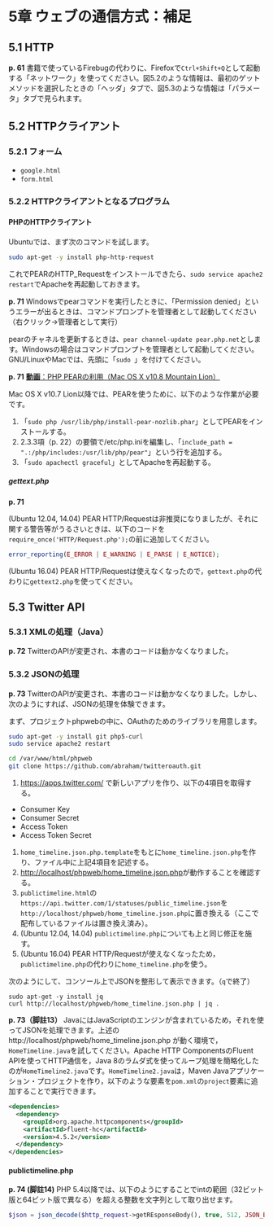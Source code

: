 # 5章 ウェブの通信方式：補足

## 5.1 HTTP

**p. 61** 書籍で使っているFirebugの代わりに、Firefoxで`Ctrl+Shift+Q`として起動する「ネットワーク」を使ってください。図5.2のような情報は、最初のゲットメソッドを選択したときの「ヘッダ」タブで、図5.3のような情報は「パラメータ」タブで見られます。

## 5.2 HTTPクライアント

### 5.2.1 フォーム

* `google.html`
* `form.html`

### 5.2.2 HTTPクライアントとなるプログラム

#### PHPのHTTPクライアント

Ubuntuでは、まず次のコマンドを試します。

```bash
sudo apt-get -y install php-http-request
```

これでPEARのHTTP_Requestをインストールできたら、`sudo service apache2 restart`でApacheを再起動しておきます。

**p. 71** Windowsでpearコマンドを実行したときに、「Permission denied」というエラーが出るときは、コマンドプロンプトを管理者として起動してください（右クリック→管理者として実行）

pearのチャネルを更新するときは、`pear channel-update pear.php.net`とします。Windowsの場合はコマンドプロンプトを管理者として起動してください。GNU/LinuxやMacでは、先頭に「`sudo `」を付けてください。

**p. 71** [**動画**：PHP PEARの利用（Mac OS X v10.8 Mountain Lion）](http://youtu.be/XsFjv3Drrek)

Mac OS X v10.7 Lion以降では、PEARを使うために、以下のような作業が必要です。

1. 「`sudo php /usr/lib/php/install-pear-nozlib.phar`」としてPEARをインストールする。
1. 2.3.3項（p. 22）の要領で/etc/php.iniを編集し、「`include_path = ".:/php/includes:/usr/lib/php/pear"`」という行を追加する。
1. 「`sudo apachectl graceful`」としてApacheを再起動する。

##### gettext.php

**p. 71**

(Ubuntu 12.04, 14.04) PEAR HTTP/Requestは非推奨になりましたが、それに関する警告等がうるさいときは、以下のコードを`require_once('HTTP/Request.php');`の前に追加してください。

```PHP
error_reporting(E_ERROR | E_WARNING | E_PARSE | E_NOTICE);
```

(Ubuntu 16.04) PEAR HTTP/Requestは使えなくなったので，`gettext.php`の代わりに`gettext2.php`を使ってください。

## 5.3 Twitter API

### 5.3.1 XMLの処理（Java）

**p. 72** TwitterのAPIが変更され、本書のコードは動かなくなりました。

### 5.3.2 JSONの処理

**p. 73** TwitterのAPIが変更され、本書のコードは動かなくなりました。しかし、次のようにすれば、JSONの処理を体験できます。

まず、プロジェクトphpwebの中に、OAuthのためのライブラリを用意します。

```bash
sudo apt-get -y install git php5-curl
sudo service apache2 restart

cd /var/www/html/phpweb
git clone https://github.com/abraham/twitteroauth.git
```

1. https://apps.twitter.com/ で新しいアプリを作り、以下の4項目を取得する。
 * Consumer Key
 * Consumer Secret
 * Access Token
 * Access Token Secret
1. `home_timeline.json.php.template`をもとに`home_timeline.json.php`を作り、ファイル中に上記4項目を記述する。
1. [http://localhost/phpweb/home_timeline.json.php](http://localhost/phpweb/home_timeline.json.php)が動作することを確認する。
1. `publictimeline.html`の`https://api.twitter.com/1/statuses/public_timeline.json`を`http://localhost/phpweb/home_timeline.json.php`に置き換える（ここで配布しているファイルは置き換え済み）。
1. (Ubuntu 12.04, 14.04) `publictimeline.php`についても上と同じ修正を施す。
1. (Ubuntu 16.04) PEAR HTTP/Requestが使えなくなったため，`publictimeline.php`の代わりに`home_timeline.php`を使う。

次のようにして、コンソール上でJSONを整形して表示できます。（`q`で終了）

```
sudo apt-get -y install jq
curl http://localhost/phpweb/home_timeline.json.php | jq .
```

**p. 73（脚註13）** JavaにはJavaScriptのエンジンが含まれているため，それを使ってJSONを処理できます。上述のhttp://localhost/phpweb/home_timeline.json.php が動く環境で，`HomeTimeline.java`を試してください。Apache HTTP ComponentsのFluent APIを使ってHTTP通信を，Java 8のラムダ式を使ってループ処理を簡略化したのが`HomeTimeline2.java`です。`HomeTimeline2.java`は，Maven Javaアプリケーション・プロジェクトを作り，以下のような要素を`pom.xml`の`project`要素に追加することで実行できます。

```xml
<dependencies>
  <dependency>
    <groupId>org.apache.httpcomponents</groupId>
    <artifactId>fluent-hc</artifactId>
    <version>4.5.2</version>
  </dependency>
</dependencies>
```

#### publictimeline.php

**p. 74 (脚註14)** PHP 5.4以降では、以下のようにすることでintの範囲（32ビット版と64ビット版で異なる）を超える整数を文字列として取り出せます。

```PHP
$json = json_decode($http_request->getREsponseBody(), true, 512, JSON_BIGINT_AS_STRING);
```
